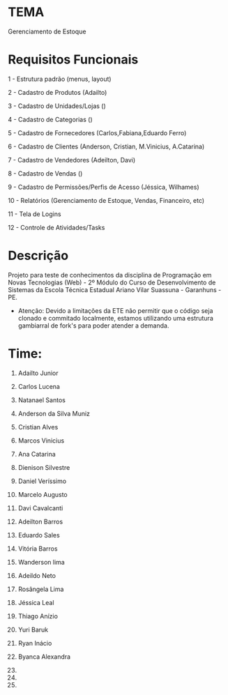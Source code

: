 
# TEMA

Gerenciamento de Estoque

# Requisitos Funcionais

1 - Estrutura padrão (menus, layout)

2 - Cadastro de Produtos (Adailto)

3 - Cadastro de Unidades/Lojas ()

4 - Cadastro de Categorias ()

5 - Cadastro de Fornecedores (Carlos,Fabiana,Eduardo Ferro)

6 - Cadastro de Clientes (Anderson, Cristian, M.Vinicius, A.Catarina)

7 - Cadastro de Vendedores (Adeilton, Davi)

8 - Cadastro de Vendas ()

9 - Cadastro de Permissões/Perfis de Acesso (Jéssica, Wilhames)

10 - Relatórios (Gerenciamento de Estoque, Vendas, Financeiro, etc)

11 - Tela de Logins

12 - Controle de Atividades/Tasks

# Descrição 

Projeto para teste de conhecimentos da disciplina de Programação em Novas Tecnologias (Web) - 2º Módulo do Curso de Desenvolvimento de Sistemas da Escola Técnica Estadual Ariano Vilar Suassuna - Garanhuns - PE.

* Atenção: Devido a limitações da ETE não permitir que o código seja clonado e commitado localmente, estamos utilizando uma estrutura gambiarral de fork's para poder atender a demanda. 

# Time:
1. Adailto Junior

2. Carlos Lucena

3. Natanael Santos

4. Anderson da Silva Muniz

5. Cristian Alves

6. Marcos Vinicius

7. Ana Catarina

8. Dienison Silvestre

9. Daniel Veríssimo

10. Marcelo Augusto

11. Davi Cavalcanti

12. Adeilton Barros

13. Eduardo Sales

14. Vitória Barros

15. Wanderson lima

16. Adeildo Neto

17. Rosângela Lima

18. Jéssica Leal

19. Thiago Anízio

20. Yuri Baruk

21. Ryan Inácio

22. Byanca Alexandra

23.

24.
25.
